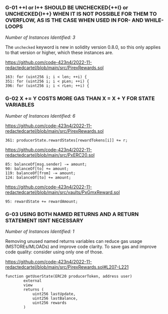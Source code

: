 ### G-01 ++I or I++ SHOULD BE UNCHECKED{++I} or UNCHECKED{I++} WHEN IT IS NOT POSSIBLE FOR THEM TO OVERFLOW, AS IS THE CASE WHEN USED IN FOR- AND WHILE-LOOPS

*Number of Instances Identified: 3*

The `unchecked` keyword is new in solidity version 0.8.0, so this only applies to that version or higher, which these instances are.

https://github.com/code-423n4/2022-11-redactedcartel/blob/main/src/PirexRewards.sol

```
163: for (uint256 i; i < len; ++i) {
351: for (uint256 i; i < pLen; ++i) {
396: for (uint256 i; i < rLen; ++i) {
```

### G-02 X += Y COSTS MORE GAS THAN X = X + Y FOR STATE VARIABLES

*Number of Instances Identified: 6*

https://github.com/code-423n4/2022-11-redactedcartel/blob/main/src/PirexRewards.sol

```
361: producerState.rewardStates[rewardTokens[i]] += r;
```

https://github.com/code-423n4/2022-11-redactedcartel/blob/main/src/PxERC20.sol

```
85: balanceOf[msg.sender] -= amount;
90: balanceOf[to] += amount;
119: balanceOf[from] -= amount;
124: balanceOf[to] += amount;
```

https://github.com/code-423n4/2022-11-redactedcartel/blob/main/src/vaults/PxGmxReward.sol

```
95: rewardState += rewardAmount;
```


### G-03 USING BOTH NAMED RETURNS AND A RETURN STATEMENT ISNT NECESSARY

*Number of Instances Identified: 1*

Removing unused named returns variables can reduce gas usage (MSTOREs/MLOADs) and improve code clarity. To save gas and improve code quality: consider using only one of those.

https://github.com/code-423n4/2022-11-redactedcartel/blob/main/src/PirexRewards.sol#L207-L221

```
function getUserState(ERC20 producerToken, address user)
        external
        view
        returns (
            uint256 lastUpdate,
            uint256 lastBalance,
            uint256 rewards
        )
```
